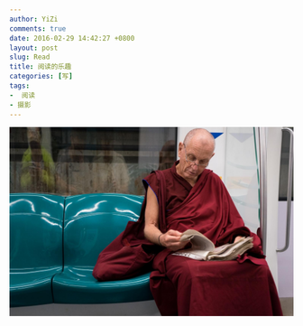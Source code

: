 ```yaml
---
author: YiZi
comments: true
date: 2016-02-29 14:42:27 +0800
layout: post
slug: Read
title: 阅读的乐趣
categories: [写]
tags:
-  阅读
- 摄影
---
```

![](/public/images/gallery/Read.jpg)
